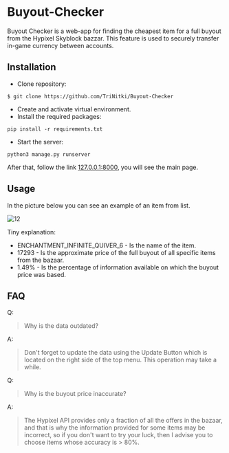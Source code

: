 # Buyout-Checker

Buyout Checker is a web-app for finding the cheapest item for a full buyout from the Hypixel Skyblock bazzar. This feature is used to securely transfer in-game currency between accounts.

## Installation

+ Clone repository: 
```
$ git clone https://github.com/TriNitki/Buyout-Checker
```
+ Create and activate virtual environment.
+ Install the required packages: 
```
pip install -r requirements.txt
```
+ Start the server:
```
python3 manage.py runserver
```

After that, follow the link [127.0.0.1:8000](https://127.0.0.1:8000), you will see the main page.

## Usage
In the picture below you can see an example of an item from list.

![12](https://user-images.githubusercontent.com/115486555/220753420-df179114-2eb4-4bb8-870a-8085d83d4ed2.png)

Tiny explanation:
+ ENCHANTMENT_INFINITE_QUIVER_6 - Is the name of the item.
+ 17293 - Is the approximate price of the full buyout of all specific items from the bazaar.
+ 1.49% - Is the percentage of information available on which the buyout price was based.

## FAQ
Q: 
> Why is the data outdated?

A:
> Don't forget to update the data using the Update Button which is located on the right side of the top menu. This operation may take a while.


Q:
> Why is the buyout price inaccurate?

A:

> The Hypixel API provides only a fraction of all the offers in the bazaar, and that is why the information provided for some items may be incorrect, 
so if you don't want to try your luck, then I advise you to choose items whose accuracy is > 80%.
